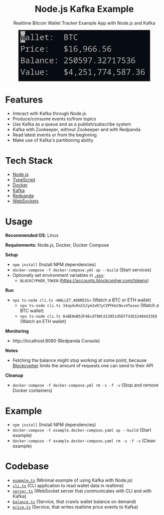 <div align="center">
  <!-- <a href="https://github.com/flolu/auth">
    <img width="100px" height="auto" src="./.github/thumbnail.png" />
  </a> -->
  <br>
  <h1>Node.js Kafka Example</h1>
  <p>Realtime Bitcoin Wallet Tracker Example App with Node.js and Kafka</p>
  <img width="420px" src="./.github/preview.gif" />
</div>

# Features

- Interact with Kafka through Node.js
- Produce/consume events to/from topics
- Use Kafka as a queue and as a publish/subscribe system
- Kafka with Zookeeper, without Zookeeper and with Redpanda
- Read latest events or from the beginning
- Make use of Kafka's partitioning ability

# Tech Stack

- [Node.js](https://nodejs.org)
- [TypeScript](https://www.typescriptlang.org)
- [Docker](https://www.docker.com)
- [Kafka](https://kafka.apache.org)
- [Redpanda](https://github.com/redpanda-data/redpanda)
- [WebSockets](https://github.com/websockets/ws)

# Usage

**Recommended OS**: Linux

**Requirements**: Node.js, Docker, Docker Compose

**Setup**

- `npm install` (Install NPM dependencies)
- `docker-compose -f docker-compose.yml up --build` (Start services)
- Optionally set environment variables in [`.env`](.env):
  - `BLOCKCYPHER_TOKEN` (https://accounts.blockcypher.com/tokens)

**Run**

- `npx ts-node cli.ts <WALLET_ADDRESS>` (Watch a BTC or ETH wallet)
  - `npx ts-node cli.ts 34xp4vRoCGJym3xR7yCVPFHoCNxv4Twseo` (Watch a BTC wallet)
  - `npx ts-node cli.ts 0xBE0eB53F46cd790Cd13851d5EFf43D12404d33E8` (Watch an ETH wallet)

**Monitoring**

- http://localhost:8080 (Redpanda Console)

**Notes**

- Fetching the balance might stop working at some point, because [Blockcypher](https://www.blockcypher.com) limits the amount of requests one can send to their API

**Cleanup**

- `docker-compose -f docker-compose.yml rm -s -f -v` (Stop and remove Docker containers)

# Example

- `npm install` (Install NPM dependencies)
- `docker-compose -f example.docker-compose.yaml up --build` (Start example)
- `docker-compose -f example.docker-compose.yaml rm -s -f -v` (Clean example)

# Codebase

- [`example.ts`](example.ts) (Minimal example of using Kafka with Node.js)
- [`cli.ts`](cli.ts) (CLI application to read wallet data in realtime)
- [`server.ts`](server.ts) (WebSocket server that communicates with CLI and with Kafka)
- [`balance.ts`](balance.ts) (Service, that crawls wallet balance on demand)
- [`price.ts`](price.ts) (Service, that writes realtime price events to Kafka)
